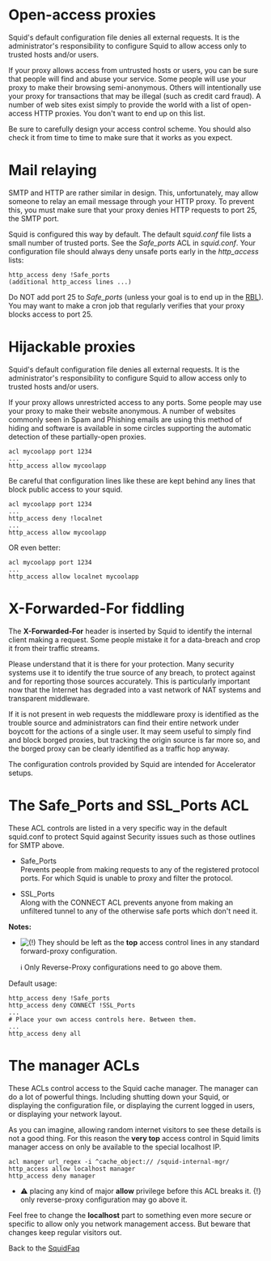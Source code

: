 # Open-access proxies

Squid's default configuration file denies all external requests. It is
the administrator's responsibility to configure Squid to allow access
only to trusted hosts and/or users.

If your proxy allows access from untrusted hosts or users, you can be
sure that people will find and abuse your service. Some people will use
your proxy to make their browsing semi-anonymous. Others will
intentionally use your proxy for transactions that may be illegal (such
as credit card fraud). A number of web sites exist simply to provide the
world with a list of open-access HTTP proxies. You don't want to end up
on this list.

Be sure to carefully design your access control scheme. You should also
check it from time to time to make sure that it works as you expect.

# Mail relaying

SMTP and HTTP are rather similar in design. This, unfortunately, may
allow someone to relay an email message through your HTTP proxy. To
prevent this, you must make sure that your proxy denies HTTP requests to
port 25, the SMTP port.

Squid is configured this way by default. The default *squid.conf* file
lists a small number of trusted ports. See the *Safe_ports* ACL in
*squid.conf*. Your configuration file should always deny unsafe ports
early in the *http_access* lists:

    http_access deny !Safe_ports
    (additional http_access lines ...)

Do NOT add port 25 to *Safe_ports* (unless your goal is to end up in
the [RBL](http://mail-abuse.org/rbl/)). You may want to make a cron job
that regularly verifies that your proxy blocks access to port 25.

# Hijackable proxies

Squid's default configuration file denies all external requests. It is
the administrator's responsibility to configure Squid to allow access
only to trusted hosts and/or users.

If your proxy allows unrestricted access to any ports. Some people may
use your proxy to make their website anonymous. A number of websites
commonly seen in Spam and Phishing emails are using this method of
hiding and software is available in some circles supporting the
automatic detection of these partially-open proxies.

    acl mycoolapp port 1234
    ...
    http_access allow mycoolapp

Be careful that configuration lines like these are kept behind any lines
that block public access to your squid.

    acl mycoolapp port 1234
    ...
    http_access deny !localnet
    ...
    http_access allow mycoolapp

OR even better:

    acl mycoolapp port 1234
    ...
    http_access allow localnet mycoolapp

# X-Forwarded-For fiddling

The **X-Forwarded-For** header is inserted by Squid to identify the
internal client making a request. Some people mistake it for a
data-breach and crop it from their traffic streams.

Please understand that it is there for your protection. Many security
systems use it to identify the true source of any breach, to protect
against and for reporting those sources accurately. This is particularly
important now that the Internet has degraded into a vast network of NAT
systems and transparent middleware.

If it is not present in web requests the middleware proxy is identified
as the trouble source and administrators can find their entire network
under boycott for the actions of a single user. It may seem useful to
simply find and block borged proxies, but tracking the origin source is
far more so, and the borged proxy can be clearly identified as a traffic
hop anyway.

The configuration controls provided by Squid are intended for
Accelerator setups.

# The Safe_Ports and SSL_Ports ACL

These ACL controls are listed in a very specific way in the default
squid.conf to protect Squid against Security issues such as those
outlines for SMTP above.

  - Safe_Ports  
    Prevents people from making requests to any of the registered
    protocol ports. For which Squid is unable to proxy and filter the
    protocol.

  - SSL_Ports  
    Along with the CONNECT ACL prevents anyone from making an unfiltered
    tunnel to any of the otherwise safe ports which don't need it.

**Notes:**

  - ![(\!)](https://wiki.squid-cache.org/wiki/squidtheme/img/idea.png)
    They should be left as the **top** access control lines in any
    standard forward-proxy configuration.
    
    ℹ️
    Only Reverse-Proxy configurations need to go above them.

Default usage:

    http_access deny !Safe_ports
    http_access deny CONNECT !SSL_Ports
    ...
    # Place your own access controls here. Between them.
    ...
    http_access deny all

# The manager ACLs

These ACLs control access to the Squid cache manager. The manager can do
a lot of powerful things. Including shutting down your Squid, or
displaying the configuration file, or displaying the current logged in
users, or displaying your network layout.

As you can imagine, allowing random internet visitors to see these
details is not a good thing. For this reason the **very top** access
control in Squid limits manager access on only be available to the
special localhost IP.

    acl manger url_regex -i ^cache_object:// /squid-internal-mgr/
    http_access allow localhost manager
    http_access deny manager

  - ⚠️
    placing any kind of major **allow** privilege before this ACL breaks
    it. {\!} only reverse-proxy configuration may go above it.

Feel free to change the **localhost** part to something even more secure
or specific to allow only you network management access. But beware that
changes keep regular visitors out.

Back to the
[SquidFaq](/SquidFaq)
